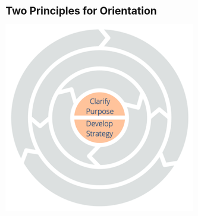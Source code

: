 [:menu-title]: # "Orientation"

# Two Principles for Orientation


![alt_text](img/csf/csf-light-orientation.png)

